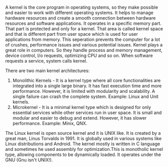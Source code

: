 A kernel is the core program in operating systems, so they make possible and easier to work with different operating systems. It helps to manage hardware resources and create a smooth connection between hardware resources and software applications. It operates in a specific memory part. That part is protected and only for a kernel. That area is called kernel space and that is different part from user space which is used for user applications from memory. This seperation prevents the computer for a lot of crushes, performance issues and various potential issues.
Kernel plays a great role in computers. So they handle process and memory management, device control, I/o requests, optimizing CPU and so on. When software requests a service, system calls kernel.

There are two main kernel architectures:

1. Monolithic Kernels - It is a kernel type where all core functionalities are integrated into a single large binary. It has fast execution time and more performance. However, it is limited with modularity and scalability. A single failure can crash the complete system. Example: Linux and Unit kernels.
2. Microkernel - It is a minimal kernel type which is designed for only essential services while other services run in user space. It is small and modular and easier to debug and extend. However, it has slower performance. Example: Minix, QNX.

The Linux kernel is open source kernel and it is UNIX like. It is created by a great man, Linus Torvalds in 1991. It is globally used in various systems like Linux distributions and Android. The kernel mostly is written in C language and sometimes he used assembly for optimization.This is monotholic kernel type, allowing components to be dynamically loaded. It operates under the GNU (Gnu isn't UNIX!).
